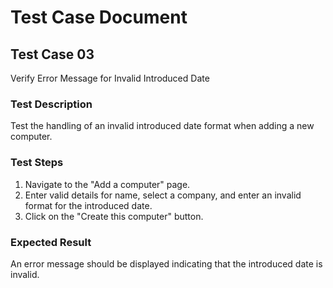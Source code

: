 # Test Case Document

## Test Case 03

Verify Error Message for Invalid Introduced Date

### Test Description

Test the handling of an invalid introduced date format when adding a new computer.

### Test Steps

1. Navigate to the "Add a computer" page.
2. Enter valid details for name, select a company, and enter an invalid format for the introduced date.
3. Click on the "Create this computer" button.

### Expected Result

An error message should be displayed indicating that the introduced date is invalid.

